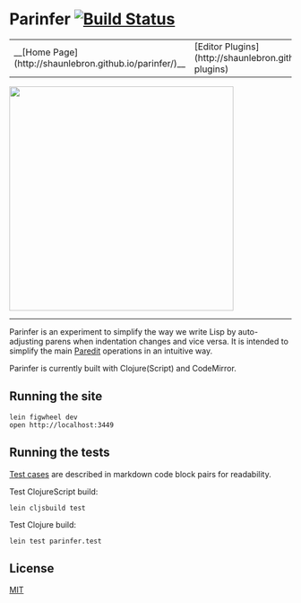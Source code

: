 # Parinfer [![Build Status](https://travis-ci.org/shaunlebron/parinfer.svg?branch=master)](https://travis-ci.org/shaunlebron/parinfer)

 <table>
<tr>
<td>__[Home Page](http://shaunlebron.github.io/parinfer/)__</td>
<td>[Editor Plugins](http://shaunlebron.github.io/parinfer/#editor-plugins)</td>
</tr>
</table>

<img src="http://zippy.gfycat.com/WeirdOddBluefintuna.gif" width="400">
<hr>

Parinfer is an experiment to simplify the way we write Lisp by auto-adjusting
parens when indentation changes and vice versa.  It is intended to simplify
the main [Paredit] operations in an intuitive way.

[Paredit]:http://danmidwood.com/content/2014/11/21/animated-paredit.html

Parinfer is currently built with Clojure(Script) and CodeMirror.

## Running the site

```
lein figwheel dev
open http://localhost:3449
```

## Running the tests

[Test cases] are described in markdown code block pairs for readability.

[Test cases]:test-cases

Test ClojureScript build:

```
lein cljsbuild test
```

Test Clojure build:

```
lein test parinfer.test
```

## License

[MIT](LICENSE.md)
